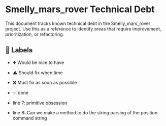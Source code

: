 # Smelly_mars_rover Technical Debt

This document tracks known technical debt in the Smelly_mars_rover project. Use this as a reference to identify areas that require improvement, prioritization, or refactoring.

## :bookmark: Labels

- :heavy_plus_sign: Would be nice to have
- :warning: Should fix when time
- :x: Must fix as soon as possible
- :white_check_mark: done

- line 7: primitive obsession
- line 8: Can we make a method to do the string parsing of the position command string 